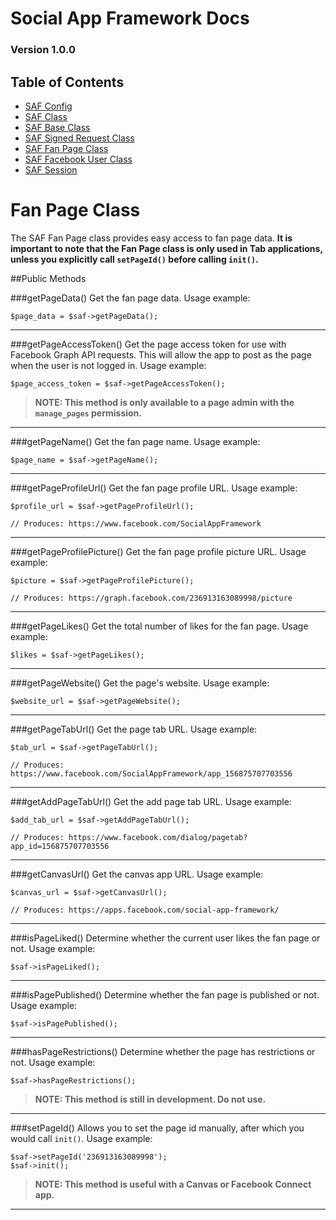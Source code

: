 # Social App Framework Docs
### Version 1.0.0

## Table of Contents

* [SAF Config](saf_config.md)
* [SAF Class](saf.md)
* [SAF Base Class](saf_base.md)
* [SAF Signed Request Class](saf_signed_request.md)
* [SAF Fan Page Class](saf_fan_page.md)
* [SAF Facebook User Class](saf_facebook_user.md)
* [SAF Session](saf_session.md)

# Fan Page Class
The SAF Fan Page class provides easy access to fan page data. **It is important
to note that the Fan Page class is only used in Tab applications, unless
you explicitly call `setPageId()` before calling `init()`.**

##Public Methods

###getPageData()
Get the fan page data. Usage example:

    $page_data = $saf->getPageData();

***

###getPageAccessToken()
Get the page access token for use with Facebook Graph API requests. This will allow
the app to post as the page when the user is not logged in. Usage example:

    $page_access_token = $saf->getPageAccessToken();

>**NOTE: This method is only available to a page admin with the `manage_pages`
permission.**

***

###getPageName()
Get the fan page name. Usage example:

    $page_name = $saf->getPageName();

***

###getPageProfileUrl()
Get the fan page profile URL. Usage example:

    $profile_url = $saf->getPageProfileUrl();

    // Produces: https://www.facebook.com/SocialAppFramework

***

###getPageProfilePicture()
Get the fan page profile picture URL. Usage example:

    $picture = $saf->getPageProfilePicture();

    // Produces: https://graph.facebook.com/236913163089998/picture

***

###getPageLikes()
Get the total number of likes for the fan page. Usage example:

    $likes = $saf->getPageLikes();

***

###getPageWebsite()
Get the page's website. Usage example:

    $website_url = $saf->getPageWebsite();

***

###getPageTabUrl()
Get the page tab URL. Usage example:

    $tab_url = $saf->getPageTabUrl();

    // Produces: https://www.facebook.com/SocialAppFramework/app_156875707703556

***

###getAddPageTabUrl()
Get the add page tab URL. Usage example:

    $add_tab_url = $saf->getAddPageTabUrl();

    // Produces: https://www.facebook.com/dialog/pagetab?app_id=156875707703556

***

###getCanvasUrl()
Get the canvas app URL. Usage example:

    $canvas_url = $saf->getCanvasUrl();

    // Produces: https://apps.facebook.com/social-app-framework/

***

###isPageLiked()
Determine whether the current user likes the fan page or not. Usage example:

    $saf->isPageLiked();

***

###isPagePublished()
Determine whether the fan page is published or not. Usage example:

    $saf->isPagePublished();

***

###hasPageRestrictions()
Determine whether the page has restrictions or not. Usage example:

    $saf->hasPageRestrictions();

>**NOTE: This method is still in development. Do not use.**

***

###setPageId()
Allows you to set the page id manually, after which you would call `init()`.
Usage example:

    $saf->setPageId('236913163089998');
    $saf->init();

>**NOTE: This method is useful with a Canvas or Facebook Connect app.**

***
